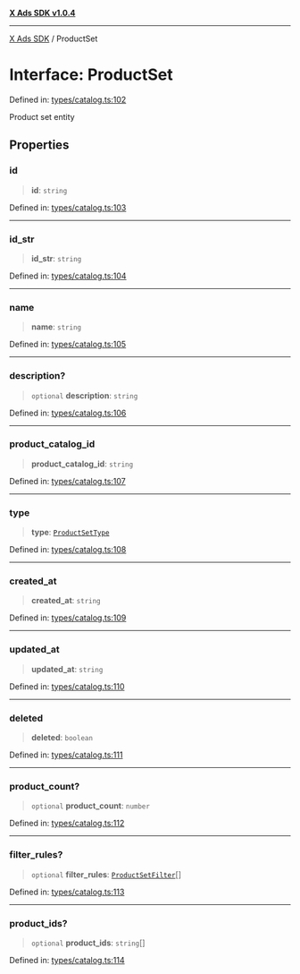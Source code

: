 [**X Ads SDK v1.0.4**](../README.md)

***

[X Ads SDK](../globals.md) / ProductSet

# Interface: ProductSet

Defined in: [types/catalog.ts:102](https://github.com/kage1020/x-ads-sdk/blob/main/src/types/catalog.ts#L102)

Product set entity

## Properties

### id

> **id**: `string`

Defined in: [types/catalog.ts:103](https://github.com/kage1020/x-ads-sdk/blob/main/src/types/catalog.ts#L103)

***

### id\_str

> **id\_str**: `string`

Defined in: [types/catalog.ts:104](https://github.com/kage1020/x-ads-sdk/blob/main/src/types/catalog.ts#L104)

***

### name

> **name**: `string`

Defined in: [types/catalog.ts:105](https://github.com/kage1020/x-ads-sdk/blob/main/src/types/catalog.ts#L105)

***

### description?

> `optional` **description**: `string`

Defined in: [types/catalog.ts:106](https://github.com/kage1020/x-ads-sdk/blob/main/src/types/catalog.ts#L106)

***

### product\_catalog\_id

> **product\_catalog\_id**: `string`

Defined in: [types/catalog.ts:107](https://github.com/kage1020/x-ads-sdk/blob/main/src/types/catalog.ts#L107)

***

### type

> **type**: [`ProductSetType`](../type-aliases/ProductSetType.md)

Defined in: [types/catalog.ts:108](https://github.com/kage1020/x-ads-sdk/blob/main/src/types/catalog.ts#L108)

***

### created\_at

> **created\_at**: `string`

Defined in: [types/catalog.ts:109](https://github.com/kage1020/x-ads-sdk/blob/main/src/types/catalog.ts#L109)

***

### updated\_at

> **updated\_at**: `string`

Defined in: [types/catalog.ts:110](https://github.com/kage1020/x-ads-sdk/blob/main/src/types/catalog.ts#L110)

***

### deleted

> **deleted**: `boolean`

Defined in: [types/catalog.ts:111](https://github.com/kage1020/x-ads-sdk/blob/main/src/types/catalog.ts#L111)

***

### product\_count?

> `optional` **product\_count**: `number`

Defined in: [types/catalog.ts:112](https://github.com/kage1020/x-ads-sdk/blob/main/src/types/catalog.ts#L112)

***

### filter\_rules?

> `optional` **filter\_rules**: [`ProductSetFilter`](ProductSetFilter.md)[]

Defined in: [types/catalog.ts:113](https://github.com/kage1020/x-ads-sdk/blob/main/src/types/catalog.ts#L113)

***

### product\_ids?

> `optional` **product\_ids**: `string`[]

Defined in: [types/catalog.ts:114](https://github.com/kage1020/x-ads-sdk/blob/main/src/types/catalog.ts#L114)

